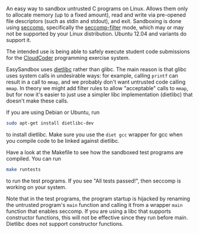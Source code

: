 An easy way to sandbox untrusted C programs on Linux.
Allows them only to allocate memory (up to a fixed amount),
read and write via pre-opened file descriptors (such as stdin
and stdout), and exit.  Sandboxing is done using
[seccomp](http://lwn.net/Articles/332974/), specifically
the [seccomp-filter](http://lwn.net/Articles/494252/) mode,
which may or may not be supported by your Linux distribution.
Ubuntu 12.04 and variants do support it.

The intended use is being able to safely execute student
code submissions for the [CloudCoder](http://cloudcoder.org)
programming exercise system.

EasySandbox uses [dietlibc](http://www.fefe.de/dietlibc/)
rather than glibc.  The main reason is that glibc uses system
calls in undesirable ways: for example, calling `printf` can
result in a call to `mmap`, and we probably don't want untrusted
code calling `mmap`.  In theory we might add filter rules to
allow "acceptable" calls to `mmap`, but for now it's easier to
just use a simpler libc implementation (dietlibc) that doesn't make these
calls.

If you are using Debian or Ubuntu, run

```bash
sudo apt-get install dietlibc-dev
```

to install dietlibc.  Make sure you use the `diet gcc` wrapper for
gcc when you compile code to be linked against dietlibc.

Have a look at the Makefile to see how the sandboxed test programs are compiled.
You can run

```bash
make runtests
```

to run the test programs.  If you see "All tests passed!", then
seccomp is working on your system.

Note that in the test programs, the program startup is hijacked
by renaming the untrusted program's `main` function and calling
it from a wrapper `main` function that enables seccomp.
If you are using a libc that supports constructor functions,
this will not be effective since they run before main.
Dietlibc does not support constructor functions.
